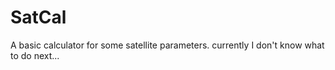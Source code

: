 # SatCal
A basic calculator for some satellite parameters. currently I don't know what to do next...